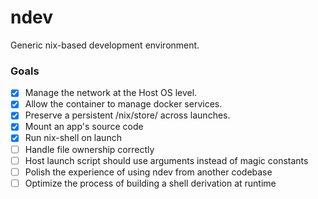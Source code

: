 ndev
====

Generic nix-based development environment.

### Goals

 - [x] Manage the network at the Host OS level.
 - [x] Allow the container to manage docker services.
 - [x] Preserve a persistent /nix/store/ across launches.
 - [x] Mount an app's source code
 - [x] Run nix-shell on launch
 - [ ] Handle file ownership correctly
 - [ ] Host launch script should use arguments instead of magic constants
 - [ ] Polish the experience of using ndev from another codebase
 - [ ] Optimize the process of building a shell derivation at runtime
